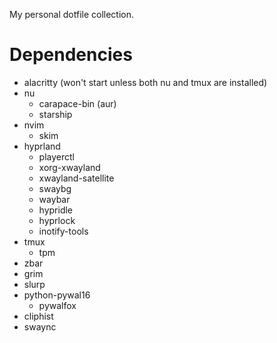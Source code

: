 My personal dotfile collection.

# Dependencies

- alacritty (won't start unless both nu and tmux are installed)
- nu
  - carapace-bin (aur)
  - starship
- nvim
  - skim
- hyprland
  - playerctl
  - xorg-xwayland
  - xwayland-satellite
  - swaybg
  - waybar
  - hypridle
  - hyprlock
  - inotify-tools
- tmux
  - tpm
- zbar
- grim
- slurp
- python-pywal16
  - pywalfox
- cliphist
- swaync
